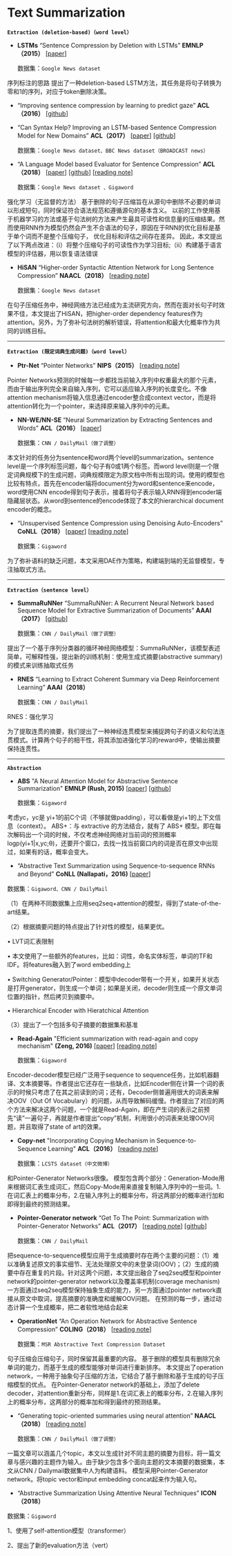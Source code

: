 # Text Summarization

**`Extraction (deletion-based)（word level）`**

* **LSTMs**  “Sentence Compression by Deletion with LSTMs” **EMNLP（2015）**
  [[paper](https://static.googleusercontent.com/media/research.google.com/zh-CN//pubs/archive/43852.pdf)]
  
  数据集：`Google News dataset`
  
序列标注的思路
提出了一种deletion-based LSTM方法，其任务是将句子转换为零和1的序列，对应于token删除决策。
  
* “Improving sentence compression by learning to predict gaze” **ACL（2016）**
  [[github](https://github.com/tatsuokun/sentence_compression)]

* “Can Syntax Help? Improving an LSTM-based Sentence Compression Model for New Domains” **ACL（2017）**
  [[paper](http://www.aclweb.org/anthology/P17-1127)]
  [[github](https://github.com/cnap/sentence-compression)]
  
  数据集：`Google News dataset、BBC News dataset（BROADCAST news）`

* “A Language Model based Evaluator for Sentence Compression” **ACL（2018）**
  [[paper](https://aclweb.org/anthology/P18-2028)]
  [[github](https://github.com/code4conference/code4sc)]
  [[reading note](https://zhuanlan.zhihu.com/p/50378570)]
  
  数据集：`Google News dataset 、Gigaword`
  
强化学习（无监督的方法）
基于删除的句子压缩旨在从源句中删除不必要的单词以形成短句，同时保证符合语法规范和遵循源句的基本含义。 以前的工作使用基于机器学习的方法或基于句法树的方法来产生最具可读性和信息量的压缩结果。然而使用RNN作为模型仍然会产生不合语法的句子，原因在于RNN的优化目标是基于单个词而不是整个压缩句子， 优化目标和评估之间存在差异。 因此，本文提出了以下两点改进：（i）将整个压缩句子的可读性作为学习目标;（ii）构建基于语言模型的评估器，用以恢复语法错误

* **HiSAN** “Higher-order Syntactic Attention Network for Long Sentence Compression” **NAACL（2018）**
[[reading note](https://zhuanlan.zhihu.com/p/53954265)]

  数据集：`Google News dataset`

在句子压缩任务中，神经网络方法已经成为主流研究方向，然而在面对长句子时效果不佳，本文提出了HiSAN，把higher-order dependency features作为attention。另外，为了弥补句法树的解析错误，将attention和最大化概率作为共同的训练目标。

***
  
**`Extraction (限定词典生成问题)（word level）`**

* **Ptr-Net** “Pointer Networks” **NIPS（2015）**
[[reading note](https://zhuanlan.zhihu.com/p/30860157)]

Pointer Networks预测的时候每一步都找当前输入序列中权重最大的那个元素，而由于输出序列完全来自输入序列，它可以适应输入序列的长度变化。不像attention mechanism将输入信息通过encoder整合成context vector，而是将attention转化为一个pointer，来选择原来输入序列中的元素。

* **NN-WE/NN-SE** “Neural Summarization by Extracting Sentences and Words” **ACL（2016）**
[[paper](https://www.aclweb.org/anthology/P16-1046)]

  数据集：`CNN / DailyMail（做了调整）`

本文针对的任务分为sentence和word两个level的summarization。sentence level是一个序列标签问题，每个句子有0或1两个标签。而word level则是一个限定词典规模下的生成问题，词典规模限定为原文档中所有出现的词。使用的模型也比较有特点，首先在encoder端将document分为word和sentence来encode，word使用CNN encode得到句子表示，接着将句子表示输入RNN得到encoder端隐藏层状态。从word到sentence的encode体现了本文的hierarchical document encoder的概念。

* “Unsupervised Sentence Compression using Denoising Auto-Encoders” **CoNLL（2018）**
  [[paper](https://arxiv.org/abs/1809.02669)]
  [[reading note](https://zhuanlan.zhihu.com/p/52521973)]
  
  数据集：`Gigaword`
  
为了弥补语料的缺乏问题，本文采用DAE作为策略，构建端到端的无监督模型，专注抽取式方法。

***

**`Extraction（sentence level）`**

* **SummaRuNNer** “SummaRuNNer: A Recurrent Neural Network based Sequence Model for Extractive Summarization of Documents” **AAAI（2017）**
[[github](https://arxiv.org/abs/1611.04230)]

  数据集：`CNN / DailyMail（做了调整）`

提出了一个基于序列分类器的循环神经网络模型：SummaRuNNer，该模型表述简单，可解释性强，提出新的训练机制：使用生成式摘要(abstractive summary)的模式来训练抽取式任务

* **RNES** “Learning to Extract Coherent Summary via Deep Reinforcement Learning” **AAAI（2018）**

  数据集：`CNN / DailyMail`

RNES：强化学习

为了提取连贯的摘要，我们提出了一种神经连贯模型来捕捉跨句子的语义和句法连贯模式。计算两个句子的相干性，将其添加进强化学习的reward中，使输出摘要保持连贯性。

***

**`Abstraction`**

* **ABS** "A Neural Attention Model for Abstractive Sentence Summarization" **EMNLP (Rush, 2015)**
  [[paper](https://arxiv.org/abs/1509.00685)]
  [[github](https://github.com/facebookarchive/NAMAS)]
  
  数据集：`Gigaword`
  
考虑yc，yc是 yi+1的前C个词（不够就做padding），可以看做是yi+1的上下文信息（context）。
ABS+：与 extractive 的方法结合，就有了 ABS+ 模型。即在每次解码出一个词的时候，不仅考虑神经网络对当前词的预测概率 logp(yi+1|x,yc;θ)，还要开个窗口，去找一找当前窗口内的词是否在原文中出现过，如果有的话，概率会变大。

* “Abstractive Text Summarization using Sequence-to-sequence RNNs and Beyond” **CoNLL (Nallapati，2016)**
[[paper](https://arxiv.org/abs/1602.06023)]

数据集：`Gigaword、CNN / DailyMail`

（1）在两种不同数据集上应用seq2seq+attention的模型，得到了state-of-the-art结果。

（2）根据摘要问题的特点提出了针对性的模型，结果更优。

• LVT词汇表限制

• 本文使用了一些额外的features，比如：词性，命名实体标签，单词的TF和IDF。将features融入到了word embedding上

• Switching Generator/Pointer：模型中decoder带有一个开关，如果开关状态是打开generator，则生成一个单词；如果是关闭，decoder则生成一个原文单词位置的指针，然后拷贝到摘要中。

• Hierarchical Encoder with Hieratchical Attention

（3）提出了一个包括多句子摘要的数据集和基准

* **Read-Again** "Efficient summarization with read-again and copy mechanism" **(Zeng, 2016)**
  [[paper](https://arxiv.org/pdf/1611.03382v1.pdf)]
  [[reading note](https://zhuanlan.zhihu.com/p/24887544)]
  
  数据集：`Gigaword`
  
Encoder-decoder模型已经广泛用于sequence to sequence任务，比如机器翻译、文本摘要等。作者提出它还存在一些缺点，比如Encoder侧在计算一个词的表示的时候只考虑了在其之前读到的词；还有，Decoder侧普遍用很大的词表来解决OOV（Out Of Vocabulary）的问题，从而导致解码缓慢。作者提出了对应的两个方法来解决这两个问题，一个就是Read-Again，即在产生词的表示之前预先“读”一遍句子，再就是作者提出“copy”机制，利用很小的词表来处理OOV问题，并且取得了state of art的效果。

* **Copy-net** "Incorporating Copying Mechanism in Sequence-to-Sequence Learning" **ACL（2016）**
[[reading note](https://zhuanlan.zhihu.com/p/48959800)]

  数据集：`LCSTS dataset（中文微博）`

和Pointer-Generator Networks很像。
模型包含两个部分：Generation-Mode用来根据词汇表生成词汇，然后Copy-Mode用来直接复制输入序列中的一些词。1.在词汇表上的概率分布，2.在输入序列上的概率分布，将这两部分的概率进行加和即得到最终的预测结果。

* **Pointer-Generator network** “Get To The Point: Summarization with Pointer-Generator Networks” **ACL（2017）**
[[reading note](https://zhuanlan.zhihu.com/p/27272224)]
[[github](https://github.com/becxer/pointer-generator/)]

  数据集：`CNN / DailyMail`

把sequence-to-sequence模型应用于生成摘要时存在两个主要的问题：（1）难以准确复述原文的事实细节、无法处理原文中的未登录词(OOV)；（2）生成的摘要中存在重复的片段。针对这两个问题，本文提出融合了seq2seq模型和pointer network的pointer-generator network以及覆盖率机制(coverage mechanism)
一方面通过seq2seq模型保持抽象生成的能力，另一方面通过pointer network直接从原文中取词，提高摘要的准确度和缓解OOV问题。
在预测的每一步，通过动态计算一个生成概率，把二者软性地结合起来
  
* **OperationNet** “An Operation Network for Abstractive Sentence Compression” **COLING（2018）**
[[reading note](https://zhuanlan.zhihu.com/p/58985964)]

  数据集：`MSR Abstractive Text Compression Dataset`

句子压缩会压缩句子，同时保留其最重要的内容。 基于删除的模型具有删除冗余单词的能力，而基于生成的模型能够对单词进行重新排序。 本文提出了operation network，一种用于抽象句子压缩的方法，它结合了基于删除和基于生成的句子压缩模型的优点。
在Pointer-Generator network的基础上，添加了delete decoder，对attention重新分布，同样是1.在词汇表上的概率分布，2.在输入序列上的概率分布，这两部分的概率加和得到最终的预测结果。

* “Generating topic-oriented summaries using neural attention” **NAACL（2018）**
[[reading note](https://zhuanlan.zhihu.com/p/60324533)]

  数据集：`CNN / DailyMail（做了调整）`

一篇文章可以涵盖几个topic，本文以生成针对不同主题的摘要为目标，将一篇文章与感兴趣的主题作为输入。由于缺少包含多个面向主题的文本摘要的数据集，本文从CNN / Dailymail数据集中人为构建语料。
模型采用Pointer-Generator network。将topic vector和input embedding concat起来作为输入句。

*  “Abstractive Summarization Using Attentive Neural Techniques” **ICON（2018）**

  数据集：`Gigaword`
  
1、使用了self-attention模型（transformer）

2、提出了新的evaluation方法（vert）

